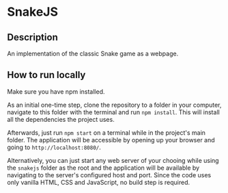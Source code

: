 # SnakeJS

## Description

An implementation of the classic Snake game as a webpage.

## How to run locally

Make sure you have npm installed.

As an initial one-time step, clone the repository to a folder in your computer, navigate to this folder with the terminal and run `npm install`. This will install all the dependencies the project uses.

Afterwards, just run `npm start` on a terminal while in the project's main folder. The application will be accessible by opening up your browser and going to `http://localhost:8080/`.

Alternatively, you can just start any web server of your chooing while using the `snakejs` folder as the root and the application will be available by navigating to the server's configured host and port. Since the code uses only vanilla HTML, CSS and JavaScript, no build step is required.

